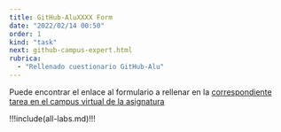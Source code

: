 ```yaml
---
title: GitHub-AluXXXX Form
date: "2022/02/14 00:50"
order: 1
kind: "task"
next: github-campus-expert.html
rubrica:
  - "Rellenado cuestionario GitHub-Alu"
---
```



Puede encontrar el enlace al formulario a rellenar en la [correspondiente tarea en el campus virtual de la asignatura](https://campusingenieriaytecnologia2122.ull.es/mod/assign/view.php?id=21205&forceview=1)

!!!include(all-labs.md)!!!
